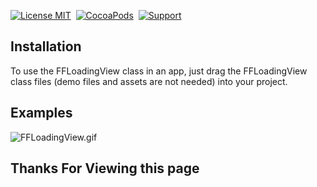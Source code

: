 
[![License MIT](https://img.shields.io/badge/license-MIT-green.svg?style=flat)](https://raw.githubusercontent.com/skx926/KSPhotoBrowser/master/LICENSE)&nbsp;
[![CocoaPods](http://img.shields.io/cocoapods/p/KSPhotoBrowser.svg?style=flat)](http://cocoapods.org/?q=KSPhotoBrowser)&nbsp;
[![Support](https://img.shields.io/badge/support-iOS%207.0%2B%20-blue.svg?style=flat)](https://www.apple.com/nl/ios/)&nbsp;

Installation
--------------
To use the FFLoadingView class in an app, just drag the FFLoadingView class files (demo files and assets are not needed) into your project.

Examples
--------------
![FFLoadingView.gif](https://ooo.0o0.ooo/2017/06/13/593f81e7a8a97.gif)

Thanks For Viewing this page
--------------
